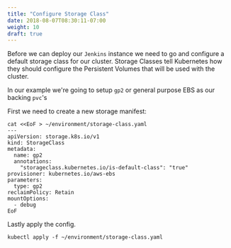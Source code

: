 ```yaml
---
title: "Configure Storage Class"
date: 2018-08-07T08:30:11-07:00
weight: 10
draft: true
---
```


Before we can deploy our `Jenkins` instance we need to go and configure a
default storage class for our cluster. Storage Classes tell Kubernetes how they
should configure the Persistent Volumes that will be used with the cluster.

In our example we're going to setup `gp2` or general purpose EBS as our backing
`pvc`'s

First we need to create a new storage manifest:
```
cat <<EoF > ~/environment/storage-class.yaml
---
apiVersion: storage.k8s.io/v1
kind: StorageClass
metadata:
  name: gp2
  annotations:
    "storageclass.kubernetes.io/is-default-class": "true"
provisioner: kubernetes.io/aws-ebs
parameters:
  type: gp2
reclaimPolicy: Retain
mountOptions:
  - debug
EoF
```

Lastly apply the config.

```
kubectl apply -f ~/environment/storage-class.yaml
```
